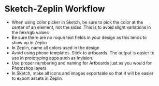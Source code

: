 # Sketch-Zeplin Workflow

- When using color picker in Sketch, be sure to pick the color at the center of an element, not the sides. This is to avoid slight variations in the hex/rgb values
- Be sure there are no roque text fields in your design as this tends to show up in Zeplin
- In Zeplin, name all colors used in the design
- Avoid using phone templates. Stick to artboards. The output is easier to use in prototyping apps such as Invision.
- Use proper numbering and naming for Artboards just as you would for Photoshop layers
- In Sketch, make all icons and images exportable so that it will be easier to export assets in Zeplin.